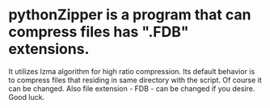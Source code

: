 # pythonZipper is a program that can compress files has ".FDB" extensions.
It utilizes lzma algorithm for high ratio compression.
Its default behavior is to compress files that residing in same directory with the script. 
Of course it can be changed. 
Also file extension - FDB - can be changed if you desire.
Good luck.
